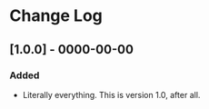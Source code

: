 # Change Log

## [1.0.0] - 0000-00-00

### Added

* Literally everything. This is version 1.0, after all.
